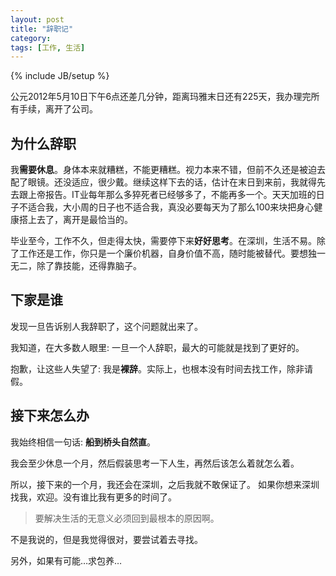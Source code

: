 ```yaml
---
layout: post
title: "辞职记"
category: 
tags: [工作, 生活]
---
```

{% include JB/setup %}

公元2012年5月10日下午6点还差几分钟，距离玛雅末日还有225天，我办理完所有手续，离开了公司。

为什么辞职
--------

我**需要休息**。身体本来就糟糕，不能更糟糕。视力本来不错，但前不久还是被迫去配了眼镜。还没适应，很少戴。继续这样下去的话，估计在末日到来前，我就得先去跟上帝报告。IT业每年那么多猝死者已经够多了，不能再多一个。天天加班的日子不适合我，大小周的日子也不适合我，真没必要每天为了那么100来块把身心健康搭上去了，离开是最恰当的。

毕业至今，工作不久，但走得太快，需要停下来**好好思考**。在深圳，生活不易。除了工作还是工作，你只是一个廉价机器，自身价值不高，随时能被替代。要想独一无二，除了靠技能，还得靠脑子。

下家是谁
-------
发现一旦告诉别人我辞职了，这个问题就出来了。

我知道，在大多数人眼里: 一旦一个人辞职，最大的可能就是找到了更好的。

抱歉，让这些人失望了: 我是**裸辞**。实际上，也根本没有时间去找工作，除非请假。

接下来怎么办
----------
我始终相信一句话: **船到桥头自然直**。

我会至少休息一个月，然后假装思考一下人生，再然后该怎么着就怎么着。

所以，接下来的一个月，我还会在深圳，之后我就不敢保证了。
如果你想来深圳找我，欢迎。没有谁比我有更多的时间了。

> 要解决生活的无意义必须回到最根本的原因啊。

不是我说的，但是我觉得很对，要尝试着去寻找。

另外，如果有可能…求包养…
